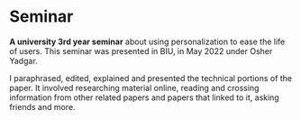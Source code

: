 # Seminar
**A university 3rd year seminar** about using personalization to ease the life of users.
This seminar was presented in BIU, in May 2022 under Osher Yadgar.

I paraphrased, edited, explained and presented the technical portions of the paper. It involved researching material online, reading and crossing information from other related papers and papers that linked to it, asking friends and more.

